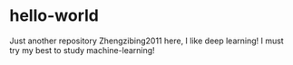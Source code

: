 # hello-world
Just another repository
Zhengzibing2011 here, I like deep learning!
I must try my best to study machine-learning!
